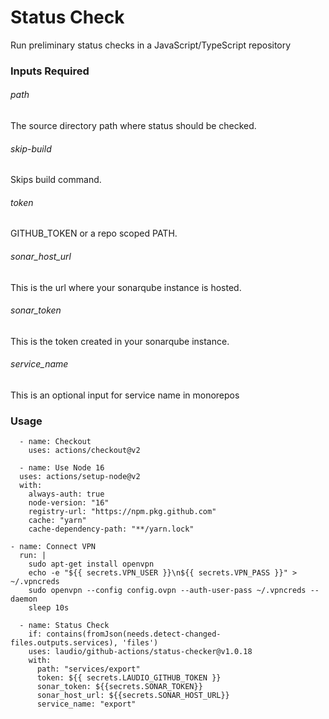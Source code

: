 # Status Check

Run preliminary status checks in a JavaScript/TypeScript repository

### Inputs Required

###### path

The source directory path where status should be checked.

###### skip-build

Skips build command.

###### token

GITHUB_TOKEN or a repo scoped PATH.

###### sonar_host_url

This is the url where your sonarqube instance is hosted.

###### sonar_token

This is the token created in your sonarqube instance.

###### service_name

This is an optional input for service name in monorepos

### Usage

```
  - name: Checkout
    uses: actions/checkout@v2

  - name: Use Node 16
  uses: actions/setup-node@v2
  with:
    always-auth: true
    node-version: "16"
    registry-url: "https://npm.pkg.github.com"
    cache: "yarn"
    cache-dependency-path: "**/yarn.lock"

- name: Connect VPN
  run: |
    sudo apt-get install openvpn
    echo -e "${{ secrets.VPN_USER }}\n${{ secrets.VPN_PASS }}" > ~/.vpncreds
    sudo openvpn --config config.ovpn --auth-user-pass ~/.vpncreds --daemon
    sleep 10s

  - name: Status Check
    if: contains(fromJson(needs.detect-changed-files.outputs.services), 'files')
    uses: laudio/github-actions/status-checker@v1.0.18
    with:
      path: "services/export"
      token: ${{ secrets.LAUDIO_GITHUB_TOKEN }}
      sonar_token: ${{secrets.SONAR_TOKEN}}
      sonar_host_url: ${{secrets.SONAR_HOST_URL}}
      service_name: "export"
```
